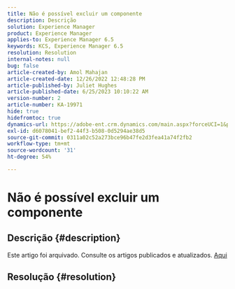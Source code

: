 ```yaml
---
title: Não é possível excluir um componente
description: Descrição
solution: Experience Manager
product: Experience Manager
applies-to: Experience Manager 6.5
keywords: KCS, Experience Manager 6.5
resolution: Resolution
internal-notes: null
bug: false
article-created-by: Amol Mahajan
article-created-date: 12/26/2022 12:48:28 PM
article-published-by: Juliet Hughes
article-published-date: 6/25/2023 10:10:22 AM
version-number: 2
article-number: KA-19971
hide: true
hidefromtoc: true
dynamics-url: https://adobe-ent.crm.dynamics.com/main.aspx?forceUCI=1&pagetype=entityrecord&etn=knowledgearticle&id=b5176694-1b85-ed11-81ad-6045bd0067ea
exl-id: d6078041-bef2-44f3-b508-0d5294ae38d5
source-git-commit: 0311a02c52a273bce96b47fe2d3fea41a74f2fb2
workflow-type: tm+mt
source-wordcount: '31'
ht-degree: 54%

---
```


# Não é possível excluir um componente

## Descrição {#description}

Este artigo foi arquivado. Consulte os artigos publicados e atualizados. [Aqui](https://experienceleague.adobe.com/search.html?lang=pt-BR#sort=relevancy)

## Resolução {#resolution}
